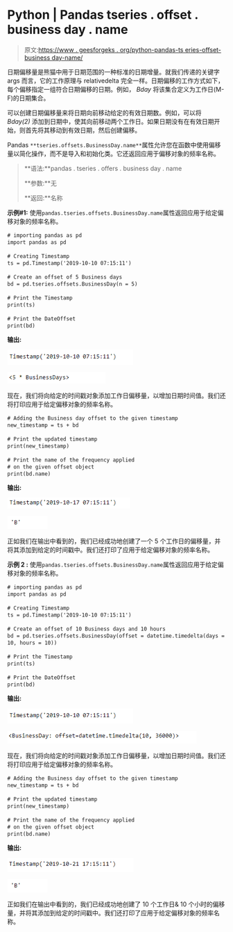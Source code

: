 # Python | Pandas tseries . offset . business day . name

> 原文:[https://www . geesforgeks . org/python-pandas-ts eries-offset-business day-name/](https://www.geeksforgeeks.org/python-pandas-tseries-offsets-businessday-name/)

日期偏移量是熊猫中用于日期范围的一种标准的日期增量。就我们传递的关键字 args 而言，它的工作原理与 relativedelta 完全一样。日期偏移的工作方式如下，每个偏移指定一组符合日期偏移的日期。例如， *Bday* 将该集合定义为工作日(M-F)的日期集合。

可以创建日期偏移量来将日期向前移动给定的有效日期数。例如，可以将 *Bday(2)* 添加到日期中，使其向前移动两个工作日。如果日期没有在有效日期开始，则首先将其移动到有效日期，然后创建偏移。

Pandas `**tseries.offsets.BusinessDay.name**`属性允许您在函数中使用偏移量以简化操作，而不是导入和初始化类。它还返回应用于偏移对象的频率名称。

> **语法:**pandas . tseries . offers . business day . name
> 
> **参数:**无
> 
> **返回:**名称

**示例#1:** 使用`pandas.tseries.offsets.BusinessDay.name`属性返回应用于给定偏移对象的频率名称。

```
# importing pandas as pd
import pandas as pd

# Creating Timestamp
ts = pd.Timestamp('2019-10-10 07:15:11')

# Create an offset of 5 Business days
bd = pd.tseries.offsets.BusinessDay(n = 5)

# Print the Timestamp
print(ts)

# Print the DateOffset
print(bd)
```

**输出:**

![](img/31fa9e80203f8bb21b39d4385472bd28.png)

![](img/1d1737a5d0b06b452ab379d87f50258d.png)

现在，我们将向给定的时间戳对象添加工作日偏移量，以增加日期时间值。我们还将打印应用于给定偏移对象的频率名称。

```
# Adding the Business day offset to the given timestamp
new_timestamp = ts + bd

# Print the updated timestamp
print(new_timestamp)

# Print the name of the frequency applied 
# on the given offset object
print(bd.name)
```

**输出:**

![](img/d10efe783a87515533a70042bbdd85cc.png)

![](img/9be8f2db57d7ef80a46401e68f5923c0.png)

正如我们在输出中看到的，我们已经成功地创建了一个 5 个工作日的偏移量，并将其添加到给定的时间戳中。我们还打印了应用于给定偏移对象的频率名称。

**示例 2 :** 使用`pandas.tseries.offsets.BusinessDay.name`属性返回应用于给定偏移对象的频率名称。

```
# importing pandas as pd
import pandas as pd

# Creating Timestamp
ts = pd.Timestamp('2019-10-10 07:15:11')

# Create an offset of 10 Business days and 10 hours
bd = pd.tseries.offsets.BusinessDay(offset = datetime.timedelta(days = 10, hours = 10))

# Print the Timestamp
print(ts)

# Print the DateOffset
print(bd)
```

**输出:**

![](img/31fa9e80203f8bb21b39d4385472bd28.png)

![](img/3ddc56673632c0084372bea2f71ab964.png)

现在，我们将向给定的时间戳对象添加工作日偏移量，以增加日期时间值。我们还将打印应用于给定偏移对象的频率名称。

```
# Adding the Business day offset to the given timestamp
new_timestamp = ts + bd

# Print the updated timestamp
print(new_timestamp)

# Print the name of the frequency applied 
# on the given offset object
print(bd.name)
```

**输出:**

![](img/28a71a7149304daec7031eb0c4d37537.png)

![](img/9be8f2db57d7ef80a46401e68f5923c0.png)

正如我们在输出中看到的，我们已经成功地创建了 10 个工作日& 10 个小时的偏移量，并将其添加到给定的时间戳中。我们还打印了应用于给定偏移对象的频率名称。